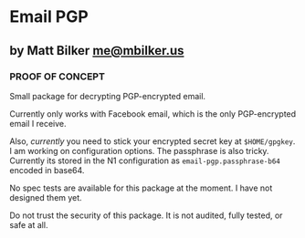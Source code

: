 
# Email PGP
## by Matt Bilker <me@mbilker.us>

### PROOF OF CONCEPT

Small package for decrypting PGP-encrypted email.

Currently only works with Facebook email, which is the only PGP-encrypted email
I receive.

Also, *currently* you need to stick your encrypted secret key at `$HOME/gpgkey`.
I am working on configuration options. The passphrase is also tricky. Currently
its stored in the N1 configuration as `email-pgp.passphrase-b64` encoded in
base64.

No spec tests are available for this package at the moment. I have not designed
them yet.

Do not trust the security of this package. It is not audited, fully tested,
or safe at all.
